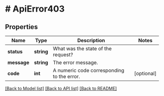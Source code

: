 # # ApiError403

## Properties

Name | Type | Description | Notes
------------ | ------------- | ------------- | -------------
**status** | **string** | What was the state of the request? |
**message** | **string** | The error message. |
**code** | **int** | A numeric code corresponding to the error. | [optional]

[[Back to Model list]](../../README.md#models) [[Back to API list]](../../README.md#endpoints) [[Back to README]](../../README.md)
